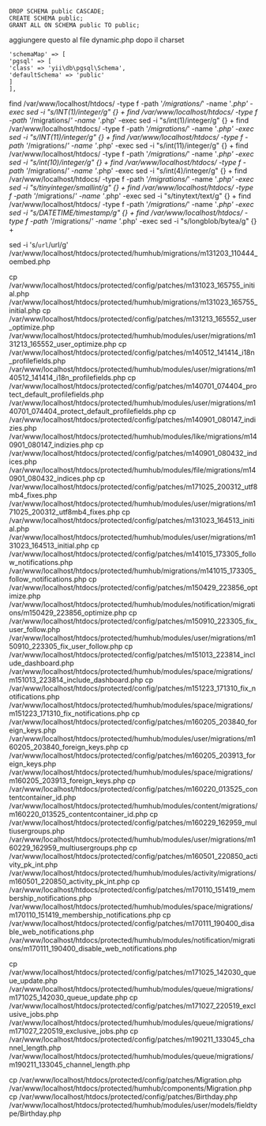 

```
DROP SCHEMA public CASCADE;
CREATE SCHEMA public;
GRANT ALL ON SCHEMA public TO public;
```

aggiungere questo al file dynamic.php dopo il charset 

```
'schemaMap' => [
'pgsql' => [
'class' => 'yii\db\pgsql\Schema',
'defaultSchema' => 'public'
]
],
```



find /var/www/localhost/htdocs/ -type f -path '*/migrations/*' -name '*.php' -exec sed -i "s/INT(1)/integer/g" {} +
find /var/www/localhost/htdocs/ -type f -path '*/migrations/*' -name '*.php' -exec sed -i "s/int(1)/integer/g" {} +
find /var/www/localhost/htdocs/ -type f -path '*/migrations/*' -name '*.php' -exec sed -i "s/INT(11)/integer/g" {} +
find /var/www/localhost/htdocs/ -type f -path '*/migrations/*' -name '*.php' -exec sed -i "s/int(11)/integer/g" {} +
find /var/www/localhost/htdocs/ -type f -path '*/migrations/*' -name '*.php' -exec sed -i "s/int(10)/integer/g" {} +
find /var/www/localhost/htdocs/ -type f -path '*/migrations/*' -name '*.php' -exec sed -i "s/int(4)/integer/g" {} +
find /var/www/localhost/htdocs/ -type f -path '*/migrations/*' -name '*.php' -exec sed -i "s/tinyinteger/smallint/g" {} +
find /var/www/localhost/htdocs/ -type f -path '*/migrations/*' -name '*.php' -exec sed -i "s/tinytext/text/g" {} +
find /var/www/localhost/htdocs/ -type f -path '*/migrations/*' -name '*.php' -exec sed -i "s/DATETIME/timestamp/g" {} +
find /var/www/localhost/htdocs/ -type f -path '*/migrations/*' -name '*.php' -exec sed -i "s/longblob/bytea/g" {} +


sed -i 's/`url`/url/g' /var/www/localhost/htdocs/protected/humhub/migrations/m131203_110444_oembed.php

cp /var/www/localhost/htdocs/protected/config/patches/m131023_165755_initial.php /var/www/localhost/htdocs/protected/humhub/migrations/m131023_165755_initial.php
cp /var/www/localhost/htdocs/protected/config/patches/m131213_165552_user_optimize.php /var/www/localhost/htdocs/protected/humhub/modules/user/migrations/m131213_165552_user_optimize.php
cp /var/www/localhost/htdocs/protected/config/patches/m140512_141414_i18n_profilefields.php /var/www/localhost/htdocs/protected/humhub/modules/user/migrations/m140512_141414_i18n_profilefields.php
cp /var/www/localhost/htdocs/protected/config/patches/m140701_074404_protect_default_profilefields.php /var/www/localhost/htdocs/protected/humhub/modules/user/migrations/m140701_074404_protect_default_profilefields.php
cp /var/www/localhost/htdocs/protected/config/patches/m140901_080147_indizies.php /var/www/localhost/htdocs/protected/humhub/modules/like/migrations/m140901_080147_indizies.php
cp /var/www/localhost/htdocs/protected/config/patches/m140901_080432_indices.php /var/www/localhost/htdocs/protected/humhub/modules/file/migrations/m140901_080432_indices.php
cp /var/www/localhost/htdocs/protected/config/patches/m171025_200312_utf8mb4_fixes.php /var/www/localhost/htdocs/protected/humhub/modules/user/migrations/m171025_200312_utf8mb4_fixes.php
cp /var/www/localhost/htdocs/protected/config/patches/m131023_164513_initial.php /var/www/localhost/htdocs/protected/humhub/modules/user/migrations/m131023_164513_initial.php
cp /var/www/localhost/htdocs/protected/config/patches/m141015_173305_follow_notifications.php /var/www/localhost/htdocs/protected/humhub/migrations/m141015_173305_follow_notifications.php
cp /var/www/localhost/htdocs/protected/config/patches/m150429_223856_optimize.php /var/www/localhost/htdocs/protected/humhub/modules/notification/migrations/m150429_223856_optimize.php
cp /var/www/localhost/htdocs/protected/config/patches/m150910_223305_fix_user_follow.php /var/www/localhost/htdocs/protected/humhub/modules/user/migrations/m150910_223305_fix_user_follow.php
cp /var/www/localhost/htdocs/protected/config/patches/m151013_223814_include_dashboard.php /var/www/localhost/htdocs/protected/humhub/modules/space/migrations/m151013_223814_include_dashboard.php
cp /var/www/localhost/htdocs/protected/config/patches/m151223_171310_fix_notifications.php /var/www/localhost/htdocs/protected/humhub/modules/space/migrations/m151223_171310_fix_notifications.php
cp /var/www/localhost/htdocs/protected/config/patches/m160205_203840_foreign_keys.php /var/www/localhost/htdocs/protected/humhub/modules/user/migrations/m160205_203840_foreign_keys.php
cp /var/www/localhost/htdocs/protected/config/patches/m160205_203913_foreign_keys.php /var/www/localhost/htdocs/protected/humhub/modules/space/migrations/m160205_203913_foreign_keys.php
cp /var/www/localhost/htdocs/protected/config/patches/m160220_013525_contentcontainer_id.php /var/www/localhost/htdocs/protected/humhub/modules/content/migrations/m160220_013525_contentcontainer_id.php
cp /var/www/localhost/htdocs/protected/config/patches/m160229_162959_multiusergroups.php /var/www/localhost/htdocs/protected/humhub/modules/user/migrations/m160229_162959_multiusergroups.php
cp /var/www/localhost/htdocs/protected/config/patches/m160501_220850_activity_pk_int.php /var/www/localhost/htdocs/protected/humhub/modules/activity/migrations/m160501_220850_activity_pk_int.php
cp /var/www/localhost/htdocs/protected/config/patches/m170110_151419_membership_notifications.php /var/www/localhost/htdocs/protected/humhub/modules/space/migrations/m170110_151419_membership_notifications.php
cp /var/www/localhost/htdocs/protected/config/patches/m170111_190400_disable_web_notifications.php /var/www/localhost/htdocs/protected/humhub/modules/notification/migrations/m170111_190400_disable_web_notifications.php

cp /var/www/localhost/htdocs/protected/config/patches/m171025_142030_queue_update.php  /var/www/localhost/htdocs/protected/humhub/modules/queue/migrations/m171025_142030_queue_update.php
cp /var/www/localhost/htdocs/protected/config/patches/m171027_220519_exclusive_jobs.php  /var/www/localhost/htdocs/protected/humhub/modules/queue/migrations/m171027_220519_exclusive_jobs.php
cp /var/www/localhost/htdocs/protected/config/patches/m190211_133045_channel_length.php  /var/www/localhost/htdocs/protected/humhub/modules/queue/migrations/m190211_133045_channel_length.php

cp /var/www/localhost/htdocs/protected/config/patches/Migration.php /var/www/localhost/htdocs/protected/humhub/components/Migration.php
cp /var/www/localhost/htdocs/protected/config/patches/Birthday.php /var/www/localhost/htdocs/protected/humhub/modules/user/models/fieldtype/Birthday.php

